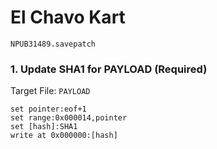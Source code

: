 #  El Chavo Kart

`NPUB31489.savepatch`

### 1. Update SHA1 for PAYLOAD (Required)

Target File: `PAYLOAD`

```
set pointer:eof+1
set range:0x000014,pointer
set [hash]:SHA1
write at 0x000000:[hash]
```

